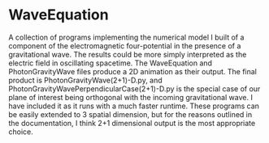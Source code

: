 # WaveEquation

A collection of programs implementing the numerical model I built of a component of the electromagnetic four-potential in the presence of a gravitational wave. The results could be more simply interpreted as the electric field in oscillating spacetime.
The WaveEquation and PhotonGravityWave files produce a 2D animation as their output.
The final product is PhotonGravityWave(2+1)-D.py, and PhotonGravityWavePerpendicularCase(2+1)-D.py is the special case of our plane of interest being orthogonal with the incoming gravitational wave. I have included it as it runs with a much faster runtime.
These programs can be easily extended to 3 spatial dimension, but for the reasons outlined in the documentation, I think 2+1 dimensional output is the most appropriate choice.
